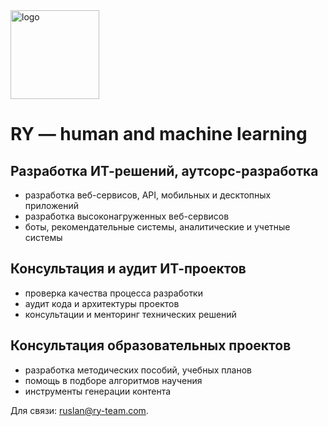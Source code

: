 <img width="142" alt="logo" src="https://user-images.githubusercontent.com/1227622/27274536-268fe750-54ed-11e7-88ae-c9c277ff8b47.png">

# RY — human and machine learning

## Разработка ИТ-решений, аутсорс-разработка
- разработка веб-сервисов, API, мобильных и десктопных приложений
- разработка высоконагруженных веб-сервисов
- боты, рекомендательные системы, аналитические и учетные системы

## Консультация и аудит ИТ-проектов
- проверка качества процесса разработки
- аудит кода и архитектуры проектов
- консультации и менторинг технических решений

## Консультация образовательных проектов
- разработка методических пособий, учебных планов
- помощь в подборе алгоритмов научения
- инструменты генерации контента


Для связи: <a href="mailto:ruslan@ry-team.com">ruslan@ry-team.com</a>.
